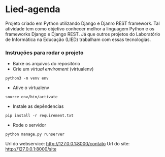 # Lied-agenda
Projeto criado em Python utilizando Django e Djanro REST framework. Tal atividade tem como objetivo conhecer melhor a linguagem Python e os frameworks Django e Django REST. Já que outros projetos do Laboratório de Informática na Educação (LIED) trabalham com essas tecnologias.

### Instruções para rodar o projeto

* Baixe os arquivos do repositório
* Crie um *virtual enviroment* (virtualenv)

```
python3 -m venv env
```

* Ative o virtualenv 

```
source env/bin/activate
```

* Instale as depêndencias 

```
pip install -r requirement.txt
```

* Rode o servidor 

```
python manage.py runserver
```

Url do webservice: http://127.0.0.1:8000/contato
Url do site: http://127.0.0.1:8000/site


